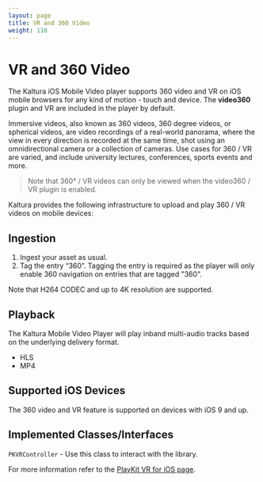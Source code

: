 ```yaml
---
layout: page
title: VR and 360 Video 
weight: 110
---
```


# VR and 360 Video

The Kaltura iOS Mobile Video player supports 360 video and VR on iOS mobile browsers for any kind of motion - touch and device. The **video360** plugin and VR are included in the player by default. 

Immersive videos, also known as 360 videos, 360 degree videos, or spherical videos, are video recordings of a real-world panorama, where the view in every direction is recorded at the same time, shot using an omnidirectional camera or a collection of cameras.
Use cases for 360 / VR are varied, and include university lectures, conferences, sports events and more.

> Note that 360° / VR videos can only be viewed when the video360 / VR plugin is enabled.

Kaltura provides the following infrastructure to upload and play 360 / VR videos on mobile devices:

## Ingestion  

1. Ingest your asset as usual. 
2. Tag the entry “360”. Tagging the entry is required as the player will only enable 360 navigation on entries that are tagged "360". 

Note that H264 CODEC and up to 4K resolution are supported. 

## Playback  

The Kaltura Mobile Video Player will play inband multi-audio tracks based on the underlying delivery format.
* HLS
* MP4

## Supported iOS Devices  

The 360 video and VR feature is supported on devices with iOS 9 and up.


## Implemented Classes/Interfaces  

```PKVRController``` - Use this class to interact with the library.

For more information refer to the [PlayKit VR for iOS page](https://kaltura.github.io/playkit-ios-vr/).

